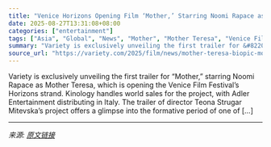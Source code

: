 ```yaml
---
title: "Venice Horizons Opening Film ‘Mother,’ Starring Noomi Rapace as Mother Teresa, Unveils First Trailer (EXCLUSIVE)"
date: 2025-08-27T13:31:08+08:00
categories: ["entertainment"]
tags: ["Asia", "Global", "News", "Mother", "Mother Teresa", "Venice Film Festival"]
summary: "Variety is exclusively unveiling the first trailer for &#8220;Mother,&#8221; starring Noomi Rapace as Mother Teresa, which is opening the Venice Film Festival&#8217;s Horizons strand. Kinology handles"
source_url: "https://variety.com/2025/film/news/mother-teresa-biopic-mother-venice-horizons-trailer-1236499375/"
---
```


Variety is exclusively unveiling the first trailer for &#8220;Mother,&#8221; starring Noomi Rapace as Mother Teresa, which is opening the Venice Film Festival&#8217;s Horizons strand. Kinology handles world sales for the project, with Adler Entertainment distributing in Italy. The trailer of director Teona Strugar Mitevska&#8217;s project offers a glimpse into the formative period of one of [&#8230;]

---

*来源: [原文链接](https://variety.com/2025/film/news/mother-teresa-biopic-mother-venice-horizons-trailer-1236499375/)*
